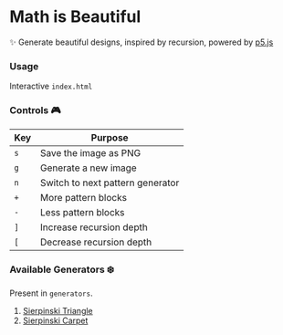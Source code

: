 # Math is Beautiful
:sparkles: Generate beautiful designs, inspired by recursion, powered by [p5.js](https://p5js.org/)

### Usage
Interactive `index.html`

### Controls :video_game:

| Key | Purpose|
|-----|--------|
| `s` | Save the image as PNG |
| `g` | Generate a new image |
| `n` | Switch to next pattern generator |
| `+` | More pattern blocks |
| `-` | Less pattern blocks |
| `]` | Increase recursion depth |
| `[` | Decrease recursion depth |

### Available Generators :snowflake:
Present in `generators`.
1. [Sierpinski Triangle](https://en.wikipedia.org/wiki/Sierpinski_triangle)
1. [Sierpinski Carpet](https://en.wikipedia.org/wiki/Sierpinski_carpet)

